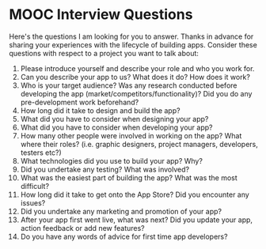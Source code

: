 # MOOC Interview Questions

Here's the questions I am looking for you to answer. Thanks in advance for
sharing your experiences with the lifecycle of building apps. Consider these
questions with respect to a project you want to talk about:

1. Please introduce yourself and describe your role and who you work for.
2. Can you describe your app to us?  What does it do? How does it work?
3. Who is your target audience? Was any research conducted before developing
   the app (market/competitors/functionality)?  Did you do any pre-development
   work beforehand?
4. How long did it take to design and build the app?  
5. What did you have to consider when designing your app?
6. What did you have to consider when developing your app?
7. How many other people were involved in working on the app?  What where their
   roles? (i.e. graphic designers, project managers, developers, testers etc?)
8. What technologies did you use to build your app? Why?  
9. Did you undertake any testing? What was involved?
10. What was the easiest part of building the app? What was the most difficult?
11. How long did it take to get onto the App Store? Did you encounter any issues?
12. Did you undertake any marketing and promotion of your app?  
13. After your app first went live, what was next? Did you update your app,
    action feedback or add new features?
14. Do you have any words of advice for first time app developers?